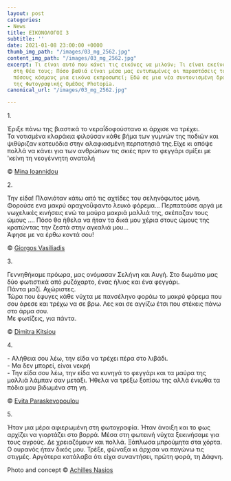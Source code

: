```yaml
---
layout: post
categories:
- News
title: ΕΙΚΟΝΟΛΟΓΟΙ 3
subtitle: ''
date: 2021-01-08 23:00:00 +0000
thumb_img_path: "/images/03_mg_2562.jpg"
content_img_path: "/images/03_mg_2562.jpg"
excerpt: Τι είναι αυτό που κάνει τις εικόνες να μιλούν; Τι είναι εκείνο που γεννιέται
  στη θέα τους; Πόσο βαθιά είναι μέσα μας εντυπωμένες οι παραστάσεις του κόσμου και
  πόσους κόσμους μια εικόνα εκπροσωπεί; Εδώ σε μια νέα συντονισμένη δράση με μέλη
  της Φωτογραφικής Ομάδας Photopia.
canonical_url: "/images/03_mg_2562.jpg"

---
```

1\.

Έριξε πάνω της βιαστικά το νεραΐδοφούστανο κι άρχισε να τρέχει.  
Τα νοτισμένα κλαράκια φιλούσαν κάθε βήμα των γυμνών της ποδιών και ψιθύριζαν κατευόδια στην αλαφιασμένη περπατησιά της.Είχε κι απόψε πολλά να κάνει για των ανθρώπων τις σκιές πριν το φεγγάρι σμίξει με 'κείνη τη νεογέννητη ανατολή

© <a href="https://www.facebook.com/mina.ioannidou.58" target="blank"> Mina Ioannidou </a>

2\.

Την είδα! Πλανιόταν κάτω από τις αχτίδες του σεληνόφωτος μόνη. Φορούσε ενα μακρύ αραχνοΰφαντο λευκό φόρεμα... Περπατούσε αργά με νωχελικές κινήσεις ενώ τα μαύρα μακριά μαλλιά της, σκέπαζαν τους ώμους .... Πόσο θα ήθελα να ήταν τα δικά μου χέρια στους ώμους της κρατώντας την ζεστά στην αγκαλιά μου...  
Άφησε με να έρθω κοντά σου!

© <a href="https://www.facebook.com/gvasiliadis" target="blank"> Giorgos Vasiliadis</a>

3\.

Γεννηθήκαμε πρόωρα, μας ονόμασαν Σελήνη και Αυγή. Στο δωμάτιο μας δύο φωτιστικά από ρυζόχαρτο, ένας ήλιος και ένα φεγγάρι.  
Πάντα μαζί. Αχώριστες.  
Τώρα που έφυγες κάθε νύχτα με πανσέληνο φοράω το μακρύ φόρεμα που σου άρεσε και τρέχω να σε βρω. Λες και σε αγγίζω έτσι που στέκεις πάνω στο άρμα σου.  
Με φωτίζεις, για πάντα.

© <a href="https://www.facebook.com/dimitra.kitsiou" target="blank"> Dimitra Kitsiou</a>

4\.

\- Αλήθεια σου λέω, την είδα να τρέχει πέρα στο λιβάδι.  
\- Μα δεν μπορεί, είναι νεκρή  
\- Την είδα σου λέω, την είδα να κυνηγά το φεγγάρι και τα μαύρα της μαλλιά λάμπαν σαν μετάξι. Ήθελα να τρέξω ξοπίσω της αλλά ένιωθα τα πόδια μου βιδωμένα στη γη.

© <a href="https://www.facebook.com/evitap" target="blank"> Evita Paraskevopoulou</a>

5\.

Ήταν μια μέρα αφιερωμένη στη φωτογραφία. Ήταν άνοιξη και το φως αρχίζει να γιορτάζει στο βορρά. Μέσα στη φωτεινή νύχτα ξεκινήσαμε για τους αγρούς. Δε χρειαζόμουν και πολλά. Ξάπλωσα μπρούμητα στα χόρτα. Ο ουρανός ήταν δικός μου. Τρέξε, φώναξα κι άρχισα να παγώνω τις στιγμές. Αργότερα κατάλαβα ότι είχα συναντήσει, πρώτη φορά, τη Δάφνη.

Photo and concept © <a href="https://anikon.org/" target="blank">Achilles Nasios</a>